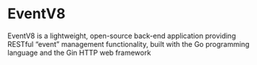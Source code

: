 # EventV8
EventV8 is a lightweight, open-source back-end application providing RESTful “event” management functionality, built with the Go programming language and the Gin HTTP web framework
